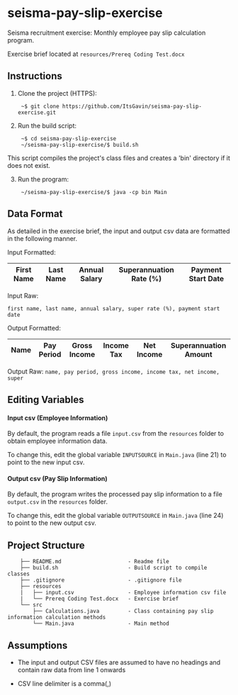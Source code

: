 # seisma-pay-slip-exercise
Seisma recruitment exercise: Monthly employee pay slip calculation program.

Exercise brief located at ``resources/Prereq Coding Test.docx``

## Instructions
1. Clone the project (HTTPS):

        ~$ git clone https://github.com/ItsGavin/seisma-pay-slip-exercise.git

2. Run the build script:

        ~$ cd seisma-pay-slip-exercise
        ~/seisma-pay-slip-exercise/$ build.sh

This script compiles the project's class files and creates a 'bin' directory if it does not exist.

3. Run the program:

        ~/seisma-pay-slip-exercise/$ java -cp bin Main

## Data Format
As detailed in the exercise brief, the input and output csv data are formatted in the following manner.

Input Formatted:

| First Name | Last Name | Annual Salary | Superannuation Rate (%) | Payment Start Date |
| --- | --- | --- | --- | --- |

Input Raw:

``first name, last name, annual salary, super rate (%), payment start date``

Output Formatted:

| Name | Pay Period | Gross Income | Income Tax | Net Income | Superannuation Amount |
| --- | --- | --- | --- | --- | --- |

Output Raw:
``name, pay period, gross income, income tax, net income, super``

## Editing Variables
#### Input csv (Employee Information)
By default, the program reads a file ``input.csv`` from the ``resources`` folder to obtain employee information data.

To change this, edit the global variable ``INPUTSOURCE`` in ``Main.java`` (line 21) to point to the new input csv.

#### Output csv (Pay Slip Information)
By default, the program writes the processed pay slip information to a file ``output.csv`` in the ``resources`` folder.

To change this, edit the global variable ``OUTPUTSOURCE`` in ``Main.java`` (line 24) to point to the new output csv.

## Project Structure
        ├── README.md                     - Readme file
        ├── build.sh                      - Build script to compile classes
        ├── .gitignore                    - .gitignore file
        ├── resources
        |   ├── input.csv                 - Employee information csv file
        |   └── Prereq Coding Test.docx   - Exercise brief
        └── src
            ├── Calculations.java         - Class containing pay slip information calculation methods
            └── Main.java                 - Main method

## Assumptions
- The input and output CSV files are assumed to have no headings and contain raw data from line 1 onwards

- CSV line delimiter is a comma(,)
